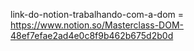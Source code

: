 link-do-notion-trabalhando-com-a-dom = <https://www.notion.so/Masterclass-DOM-48ef7efae2ad4e0c8f9b462b675d2b0d>
